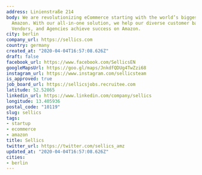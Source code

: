 ```yaml
---
address: Linienstraße 214
body: We are revolutionizing eCommerce starting with the world’s biggest marketplace,
  Amazon. With our all-in-one solution, we help our diverse customer base of Sellers,
  Vendors, and Agencies achieve success on Amazon.
city: berlin
company_url: https://sellics.com
country: germany
created_at: "2020-04-04T16:57:08.626Z"
draft: false
facebook_url: https://www.facebook.com/SellicsEN
googleMapsUrl: https://goo.gl/maps/JnkdfQDUg4TwZzi68
instagram_url: https://www.instagram.com/sellicsteam
is_approved: true
job_board_url: https://sellicsjobs.recruitee.com
latitude: 52.52865
linkedin_url: https://www.linkedin.com/company/sellics
longitude: 13.405936
postal_code: "10119"
slug: sellics
tags:
- startup
- ecommerce
- amazon
title: Sellics
twitter_url: https://twitter.com/sellics_amz
updated_at: "2020-04-04T16:57:08.626Z"
cities:
- berlin
---
```

